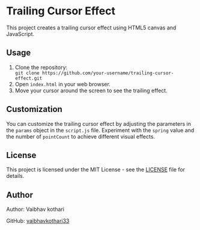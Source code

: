   <body>
    <h1>Trailing Cursor Effect</h1>
        <p>This project creates a trailing cursor effect using HTML5 canvas and JavaScript.</p>

  <h2>Usage</h2>

  <ol>
      <li>Clone the repository:</li>
      <code>git clone https://github.com/your-username/trailing-cursor-effect.git</code>
      <li>Open <code>index.html</code> in your web browser.</li>
      <li>Move your cursor around the screen to see the trailing effect.</li>
    </ol>
    <h2>Customization</h2>
    <p>You can customize the trailing cursor effect by adjusting the parameters in the <code>params</code> object in the <code>script.js</code> file. Experiment with the <code>spring</code> value and the number of <code>pointCount</code> to achieve different visual effects.</p>
    <h2>License</h2>
    <p>This project is licensed under the MIT License - see the <a href="LICENSE">LICENSE</a> file for details.</p>
    <h2>Author</h2>
    <p>Author: Vaibhav kothari</p>
    <p>GitHub: <a href="https://github.com/vaibhavkothari33">vaibhavkothari33</a></p>

  </body>
</html>
